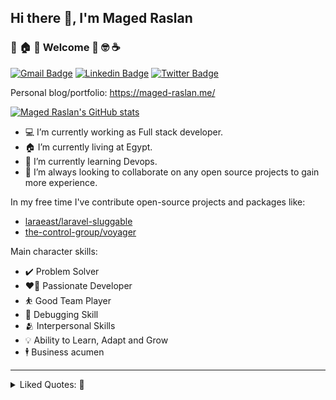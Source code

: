 ## Hi there 👋, I'm Maged Raslan

###  🎉 🏠 🌟 Welcome 💪 🤓 ☕ 

[![Gmail Badge](https://img.shields.io/badge/maged.ahmedr%40gmail.com-red?style=flat&logo=Gmail&logoColor=white)](mailto:maged.ahmedr@gmail.com "Connect via Email")
[![Linkedin Badge](https://img.shields.io/badge/-@maged-raslan?style=flat&logo=Linkedin&logoColor=white)](https://www.linkedin.com/in/maged-raslan/ "Connect on LinkedIn")
[![Twitter Badge](https://img.shields.io/badge/-@DevMaged-00acee?style=flat&logo=Twitter&logoColor=white)](https://twitter.com/DevMaged "Follow on Twitter")

Personal blog/portfolio: https://maged-raslan.me/

[![Maged Raslan's GitHub stats](https://github-readme-stats.vercel.app/api?username=MagedAhmad)](https://github.com/MagedAhmad)

- 💻 I’m currently working as Full stack developer.
- 🏠 I’m currently living at Egypt.
- 🌱 I’m currently learning Devops.
- 👯 I’m always looking to collaborate on any open source projects to gain more experience.

In my free time I've contribute open-source projects and packages like:

- [laraeast/laravel-sluggable](https://github.com/laraeast/laravel-sluggable)
- [the-control-group/voyager](https://github.com/the-control-group/voyager)

Main character skills: 

- ✔️  Problem Solver 
- ❤️‍🔥 Passionate Developer
- ⛹️ Good Team Player
- 🐛 Debugging Skill
- 🫂 Interpersonal Skills
- 💡 Ability to Learn, Adapt and Grow 
- 🕴️ Business acumen 


----

<details>
  <summary>
   Liked Quotes: 📖 
 </summary>


----  
>  The significant problems we face cannot be solved by the same level of thinking that created them. ~ **Albert Einstein**
----
> A clever person solves a problem. A wise person AVOIDS it. - **Albert Einstein**
----
> It is not enough to do your best: you must KNOW what to do, and THEN do your best.  ~  **W.Edwards Deming**
----
> Everybody Knows:
> * Discipline is the best tool.
> * Design first, then code.
> * Don’t patch bugs out, rewrite them out.
> * Don’t test bugs out, DESIGN them out.
----
> Why do we never have time to do it right, but always have time to DO IT OVER?
----
> “In order to be irreplaceable, one must always be different”  ~  **Coco Chanel**
---- 
> “Trust Me, I never Lose; I either win or learn!” 
---- 
</details>
